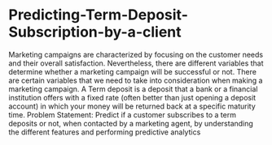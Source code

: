 # Predicting-Term-Deposit-Subscription-by-a-client
Marketing campaigns are characterized by focusing on the customer needs and their overall satisfaction. Nevertheless, there are different variables that determine whether a marketing campaign will be successful or not. There are certain variables that we need to take into consideration when making a marketing campaign. A Term deposit is a deposit that a bank or a financial institution offers with a fixed rate (often better than just opening a deposit account) in which your money will be returned back at a specific maturity time. Problem Statement: Predict if a customer subscribes to a term deposits or not, when contacted by a marketing agent, by understanding the different features and performing predictive analytics
